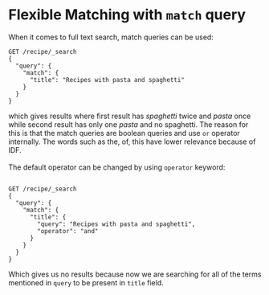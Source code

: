 # Flexible Matching with `match` query

When it comes to full text search, match queries can be used:
```
GET /recipe/_search
{
  "query": {
    "match": {
      "title": "Recipes with pasta and spaghetti"
    }
  }
}
```
which gives results where first result has *spaghetti* twice and *pasta* once while second result has only one *pasta* and no spaghetti. The reason for this is that the match queries are boolean queries and use `or` operator internally. The words such as the, of, this have lower relevance because of IDF.<br><br>
The default operator can be changed by using `operator` keyword:
```

GET /recipe/_search
{
  "query": {
    "match": {
      "title": {
        "query": "Recipes with pasta and spaghetti",
        "operator": "and"
      }
    }
  }
}
```
Which gives us no results because now we are searching for all of the terms mentioned in `query` to be present in `title` field.